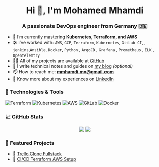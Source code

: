 <h1 align="center">Hi 👋, I'm Mohamed Mhamdi</h1>
<h3 align="center">A passionate DevOps engineer from Germany 🇩🇪</h3>

- 🌱 I’m currently mastering **Kubernetes, Terraform, and AWS**
- 🛠️ I’ve worked with: `AWS`, `GCP`, `Terraform`, `Kubernetes`, `GitLab CI`, , `jenkins`,`Ansible`, `Docker`, `Python` , `ArgoCD` , `Grafana` , `Prometheus` , `ELK` , `Opentelemtry`
- 👨‍💻 All of my projects are available at [GitHub](https://github.com/mmhamdi)
- 📝 I write technical notes and guides on [my blog](#) *(optional)*
- 📫 How to reach me: **mmhamdi.mo@gmail.com**
- 📄 Know more about my experiences on [LinkedIn](https://linkedin.com/in/mhamdi-mohamed)

### 🔧 Technologies & Tools
![Terraform](https://img.shields.io/badge/-Terraform-623CE4?style=flat&logo=terraform&logoColor=white)
![Kubernetes](https://img.shields.io/badge/-Kubernetes-326CE5?style=flat&logo=kubernetes&logoColor=white)
![AWS](https://img.shields.io/badge/-AWS-232F3E?style=flat&logo=amazon-aws)
![GitLab](https://img.shields.io/badge/-GitLab-FC6D26?style=flat&logo=gitlab)
![Docker](https://img.shields.io/badge/-Docker-2496ED?style=flat&logo=docker)

### 📈 GitHub Stats
<p align="center">
  <img src="https://github-readme-stats.vercel.app/api?username=mmhamdi&show_icons=true&theme=github_dark" />
  <img src="https://github-readme-streak-stats.herokuapp.com/?user=mmhamdi&theme=github-dark" />
</p>

### 🎯 Featured Projects
- 🔗 [Trello Clone Fullstack](https://github.com/yourusername/trello-clone-fullstack)
- 🔗 [CI/CD Terraform AWS Setup](https://github.com/yourusername/devops-infra)

